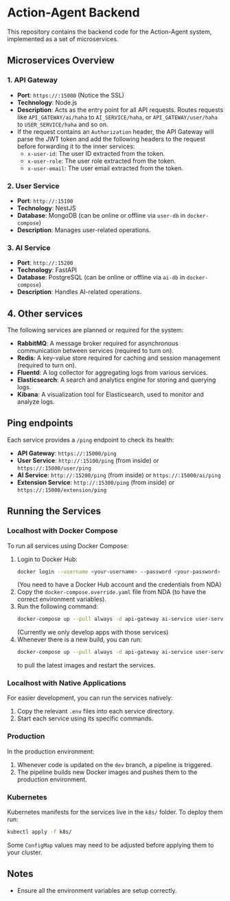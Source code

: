 # Action-Agent Backend

This repository contains the backend code for the Action-Agent system, implemented as a set of microservices.

## Microservices Overview

### 1. API Gateway
- **Port**: `https://:15000` (Notice the SSL)
- **Technology**: Node.js
- **Description**: Acts as the entry point for all API requests. Routes requests like `API_GATEWAY/ai/haha` to `AI_SERVICE/haha`, or `API_GATEWAY/user/haha` to `USER_SERVICE/haha` and so on.
- If the request contains an `Authorization` header, the API Gateway will parse the JWT token and add the following headers to the request before forwarding it to the inner services:
  - `x-user-id`: The user ID extracted from the token.
  - `x-user-role`: The user role extracted from the token.
  - `x-user-email`: The user email extracted from the token.

### 2. User Service
- **Port**: `http://:15100`
- **Technology**: NestJS
- **Database**: MongoDB (can be online or offline via `user-db` in `docker-compose`)
- **Description**: Manages user-related operations.

### 3. AI Service
- **Port**: `http://:15200`
- **Technology**: FastAPI
- **Database**: PostgreSQL (can be online or offline via `ai-db` in `docker-compose`)
- **Description**: Handles AI-related operations.

## 4. Other services
The following services are planned or required for the system:
- **RabbitMQ**: A message broker required for asynchronous communication between services (required to turn on).
- **Redis**: A key-value store required for caching and session management (required to turn on).
- **Fluentd**: A log collector for aggregating logs from various services.
- **Elasticsearch**: A search and analytics engine for storing and querying logs.
- **Kibana**: A visualization tool for Elasticsearch, used to monitor and analyze logs.

## Ping endpoints
Each service provides a `/ping` endpoint to check its health:
- **API Gateway**: `https://:15000/ping`
- **User Service**: `http://:15100/ping` (from inside) or `https://:15000/user/ping`
- **AI Service**: `http://:15200/ping` (from inside) or `https://:15000/ai/ping`
- **Extension Service**: `http://:15300/ping` (from inside) or `https://:15000/extension/ping`

## Running the Services

### Localhost with Docker Compose
To run all services using Docker Compose:
1. Login to Docker Hub:
   ```bash
   docker login --username <your-username> --password <your-password>
   ```
   (You need to have a Docker Hub account and the credentials from NDA)
2. Copy the `docker-compose.override.yaml` file from NDA (to have the correct environment variables).
3. Run the following command:
   ```bash
   docker-compose up --pull always -d api-gateway ai-service user-service ai-db user-db
   ```
   (Currently we only develop apps with those services)
4. Whenever there is a new build, you can run:
   ```bash
   docker-compose up --pull always -d api-gateway ai-service user-service ai-db user-db
   ```
   to pull the latest images and restart the services.

### Localhost with Native Applications
For easier development, you can run the services natively:
1. Copy the relevant `.env` files into each service directory.
2. Start each service using its specific commands.

### Production
In the production environment:
1. Whenever code is updated on the `dev` branch, a pipeline is triggered.
2. The pipeline builds new Docker images and pushes them to the production environment.

### Kubernetes
Kubernetes manifests for the services live in the `k8s/` folder. To deploy them run:

```bash
kubectl apply -f k8s/
```

Some `ConfigMap` values may need to be adjusted before applying them to your cluster.

## Notes
- Ensure all the environment variables are setup correctly.

